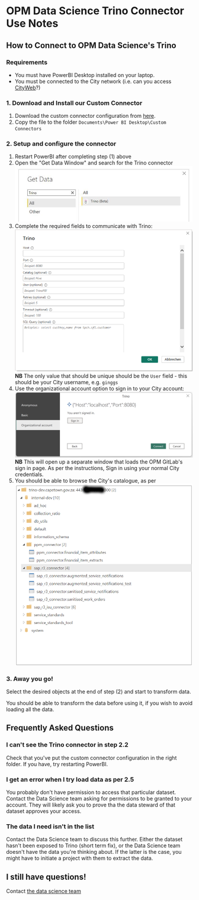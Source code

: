 # OPM Data Science Trino Connector Use Notes
## How to Connect to OPM Data Science's Trino
### Requirements
* You must have PowerBI Desktop installed on your laptop.
* You must be connected to the City network (i.e. can you access [CityWeb](https://cityweb.capetown.gov.za)?)

### 1. Download and Install our Custom Connector
1. Download the custom connector configuration from [here](https://lake.capetown.gov.za/power-bi-custom-connector/Trino.pq).
2. Copy the file to the folder `Documents\Power BI Desktop\Custom Connectors`

### 2. Setup and configure the connector
1. Restart PowerBI after completing step (1) above
2. Open the "Get Data Window" and search for the Trino connector
  ![](./img/MenuConnector.JPG)
3. Complete the required fields to communicate with Trino:
  ![](./img/ParaConnector.PNG)
  **NB** The only value that should be unique should be the `User` field - this should be your City username, e.g. `ginggs`
4. Use the organizational account option to sign in to your City account:
  ![](./img/OAuth.png)
  **NB** This will open up a separate window that loads the OPM GitLab's sign in page. As per the instructions, Sign in using your normal City credentials.
5. You should be able to browse the City's catalogue, as per
  ![](./img/CityCatalog.png)

### 3. Away you go!
Select the desired objects at the end of step (2) and start to transform data. 

You should be able to transform the data before using it, if you wish to avoid loading all the data.

## Frequently Asked Questions
### I can't see the Trino connector in step 2.2
Check that you've put the custom connector configuration in the right folder. If you have, try restarting PowerBI.

### I get an error when I try load data as per 2.5
You probably don't have permission to access that particular dataset. Contact the Data Science team asking for permissions to be granted to your account. They will likely ask you to prove tha the data steward of that dataset approves your access.

### The data I need isn't in the list
Contact the Data Science team to discuss this further. Either the dataset hasn't been exposed to Trino (short term fix), or the Data Science team doesn't have the data you're thinking about. If the latter is the case, you might have to initiate a project with them to extract the data.

## I still have questions!
Contact [the data science team](mailto:gordon.inggs@capetown.gov.za)